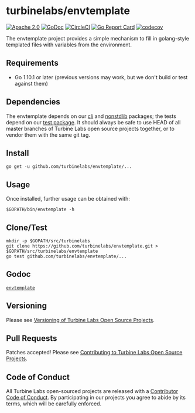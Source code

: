 
[//]: # ( Copyright 2018 Turbine Labs, Inc.                                   )
[//]: # ( you may not use this file except in compliance with the License.    )
[//]: # ( You may obtain a copy of the License at                             )
[//]: # (                                                                     )
[//]: # (     http://www.apache.org/licenses/LICENSE-2.0                      )
[//]: # (                                                                     )
[//]: # ( Unless required by applicable law or agreed to in writing, software )
[//]: # ( distributed under the License is distributed on an "AS IS" BASIS,   )
[//]: # ( WITHOUT WARRANTIES OR CONDITIONS OF ANY KIND, either express or     )
[//]: # ( implied. See the License for the specific language governing        )
[//]: # ( permissions and limitations under the License.                      )

# turbinelabs/envtemplate

[![Apache 2.0](https://img.shields.io/badge/license-apache%202.0-blue.svg)](LICENSE)
[![GoDoc](https://godoc.org/github.com/turbinelabs/envtemplate?status.svg)](https://godoc.org/github.com/turbinelabs/envtemplate)
[![CircleCI](https://circleci.com/gh/turbinelabs/envtemplate.svg?style=shield)](https://circleci.com/gh/turbinelabs/envtemplate)
[![Go Report Card](https://goreportcard.com/badge/github.com/turbinelabs/envtemplate)](https://goreportcard.com/report/github.com/turbinelabs/envtemplate)
[![codecov](https://codecov.io/gh/turbinelabs/envtemplate/branch/master/graph/badge.svg)](https://codecov.io/gh/turbinelabs/envtemplate)

The envtemplate project provides a simple mechanism to fill in golang-style
templated files with variables from the environment.

## Requirements

- Go 1.10.1 or later (previous versions may work, but we don't build or test against them)

## Dependencies

The envtemplate depends on our [cli](https://github.com/turbinelabs/cil) and
[nonstdlib](https://github.com/turbinelabs/nonstdlib) packages; the tests depend
on our [test package](https://github.com/turbinelabs/test).
It should always be safe to use HEAD of all master branches of Turbine Labs
open source projects together, or to vendor them with the same git tag.

## Install

```
go get -u github.com/turbinelabs/envtemplate/...
```

## Usage

Once installed, further usage can be obtained with:

```
$GOPATH/bin/envtemplate -h
```

## Clone/Test

```
mkdir -p $GOPATH/src/turbinelabs
git clone https://github.com/turbinelabs/envtemplate.git > $GOPATH/src/turbinelabs/envtemplate
go test github.com/turbinelabs/envtemplate/...
```

## Godoc

[`envtemplate`](https://godoc.org/github.com/turbinelabs/envtemplate)

## Versioning

Please see [Versioning of Turbine Labs Open Source Projects](http://github.com/turbinelabs/developer/blob/master/README.md#versioning).

## Pull Requests

Patches accepted! Please see [Contributing to Turbine Labs Open Source Projects](http://github.com/turbinelabs/developer/blob/master/README.md#contributing).

## Code of Conduct

All Turbine Labs open-sourced projects are released with a
[Contributor Code of Conduct](CODE_OF_CONDUCT.md). By participating in our
projects you agree to abide by its terms, which will be carefully enforced.
